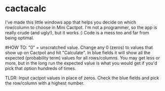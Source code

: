 # cactacalc

I've made this little windows app that helps you decide on which row/column to choose in Mini Cactpot. 
I'm not a programmer, so the app is really crude (and ugly!), but it works :)
Code is a mess too and far from being optimal.

#HOW TO:
"0" = unscratched value.
Change any 0 (zeros) to values that show up on Cactpot and hit "Calculate". 
In blue fields it will show all the expected (probability term) values for all rows/columns.
You may get less or more, but in the long run the expected value is what you would get if you'd pick that option hundreds of times.

TLDR:
Input cactpot values in place of zeros. Check the blue fields and pick the row/column with a highest number.
